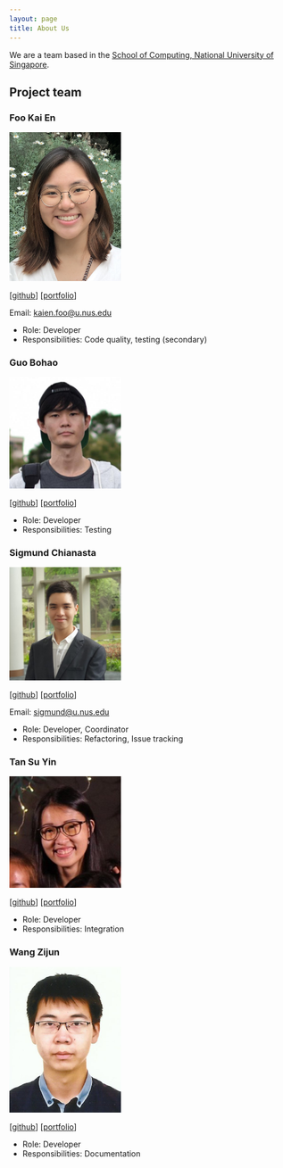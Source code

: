 ```yaml
---
layout: page
title: About Us
---
```


We are a team based in the [School of Computing, National University of Singapore](http://www.comp.nus.edu.sg).

## Project team

### Foo Kai En

<img src="images/wakululuu.png" width="200px">

[[github](https://github.com/wakululuu)]
[[portfolio](team/wakululuu.md)]

Email: [kaien.foo@u.nus.edu](mailto:kaien.foo@u.nus.edu)

* Role: Developer
* Responsibilities: Code quality, testing (secondary)

### Guo Bohao

<img src="images/plosslaw.png" width="200px">

[[github](http://github.com/plosslaw)]
[[portfolio](team/plosslaw.md)]

* Role: Developer
* Responsibilities: Testing

### Sigmund Chianasta

<img src="images/sigmund-c.png" width="200px">

[[github](http://github.com/sigmund-c)] [[portfolio](team/sigmund-c.md)]

Email: [sigmund@u.nus.edu](mailto:sigmund@u.nus.edu)

* Role: Developer, Coordinator
* Responsibilities: Refactoring, Issue tracking
 

### Tan Su Yin

<img src="images/tnsyn.png" width="200px">

[[github](http://github.com/tnsyn)]
[[portfolio](team/tnsyn.md)]

* Role: Developer
* Responsibilities: Integration

### Wang Zijun

<img src="images/wangzijun97.png" width="200px">

[[github](http://github.com/WangZijun97)]
[[portfolio](team/WangZijun97.md)]

* Role: Developer
* Responsibilities: Documentation
